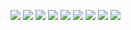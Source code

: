 ![](https://img.shields.io/static/v1?label=react&message=lib&color=blue&style=for-the-badge&logo=REACT)
![](https://img.shields.io/static/v1?label=VUEJS&message=framework&color=green&style=for-the-badge&logo=VUE.JS)
![](https://img.shields.io/static/v1?label=DOCKER&message=TOOL&color=blue&style=for-the-badge&logo=DOCKER)
![](https://img.shields.io/static/v1?label=CSS&message=LANGUAGE&color=red&style=for-the-badge&logo=CSSWizardry)
![](https://img.shields.io/static/v1?label=HTML&message=LANGUAGE&color=orange&style=for-the-badge&logo=HTML5)
![](https://img.shields.io/static/v1?label=JAVASCRIPT&message=LANGUAGE&color=yellow&style=for-the-badge&logo=JavaScript)
![](https://img.shields.io/static/v1?label=RUBY&message=LANGUAGE&color=yellow&style=for-the-badge&logo=Ruby)
![](https://img.shields.io/static/v1?label=RUBYONRAILS&message=LANGUAGE&color=yellow&style=for-the-badge&logo=RubyonRails)
![](https://img.shields.io/static/v1?label=ELIXIR&message=LANGUAGE&color=yellow&style=for-the-badge&logo=Elixir)
